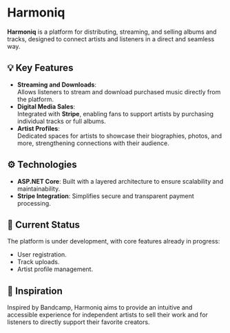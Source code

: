 # Harmoniq  

**Harmoniq** is a platform for distributing, streaming, and selling albums and tracks, designed to connect artists and listeners in a direct and seamless way.  

## 💡 Key Features  

- **Streaming and Downloads**:  
  Allows listeners to stream and download purchased music directly from the platform.  
- **Digital Media Sales**:  
  Integrated with **Stripe**, enabling fans to support artists by purchasing individual tracks or full albums.  
- **Artist Profiles**:  
  Dedicated spaces for artists to showcase their biographies, photos, and more, strengthening connections with their audience.  

## ⚙️ Technologies  

- **ASP.NET Core**: Built with a layered architecture to ensure scalability and maintainability.  
- **Stripe Integration**: Simplifies secure and transparent payment processing.  

## 🚧 Current Status  

The platform is under development, with core features already in progress:  
- User registration.  
- Track uploads.  
- Artist profile management.  

## 🎯 Inspiration  

Inspired by Bandcamp, Harmoniq aims to provide an intuitive and accessible experience for independent artists to sell their work and for listeners to directly support their favorite creators.  
